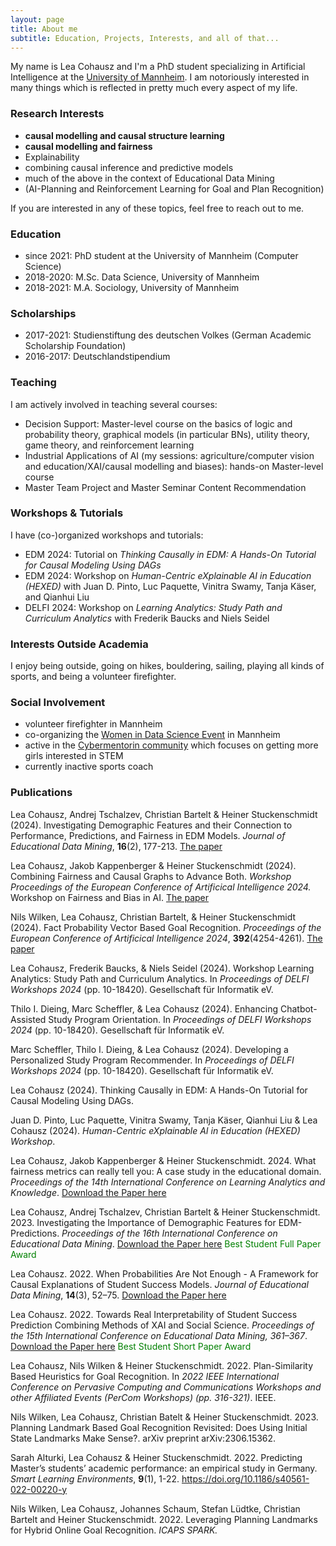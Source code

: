 ```yaml
---
layout: page
title: About me
subtitle: Education, Projects, Interests, and all of that...
---
```


My name is Lea Cohausz and I'm a PhD student specializing in Artificial Intelligence at the <a href="https://www.uni-mannheim.de/dws/people/researchers/phd-students/">University of Mannheim</a>. I am notoriously interested in many things which is reflected in pretty much every aspect of my life. 


### Research Interests

- **causal modelling and causal structure learning**
- **causal modelling and fairness**
- Explainability
- combining causal inference and predictive models
- much of the above in the context of Educational Data Mining
- (AI-Planning and Reinforcement Learning for Goal and Plan Recognition)

If you are interested in any of these topics, feel free to reach out to me.



### Education

- since 2021: PhD student at the University of Mannheim (Computer Science)
- 2018-2020: M.Sc. Data Science, University of Mannheim
- 2018-2021: M.A. Sociology, University of Mannheim



### Scholarships 

- 2017-2021: Studienstiftung des deutschen Volkes (German Academic Scholarship Foundation)
- 2016-2017: Deutschlandstipendium



### Teaching
I am actively involved in teaching several courses:
- Decision Support: Master-level course on the basics of logic and probability theory, graphical models (in particular BNs), utility theory, game theory, and reinforcement learning
- Industrial Applications of AI (my sessions: agriculture/computer vision and education/XAI/causal modelling and biases): hands-on Master-level course
- Master Team Project and Master Seminar Content Recommendation


### Workshops & Tutorials
I have (co-)organized workshops and tutorials:
- EDM 2024: Tutorial on *Thinking Causally in EDM: A Hands-On Tutorial for Causal Modeling Using DAGs*
- EDM 2024: Workshop on *Human-Centric eXplainable AI in Education (HEXED)* with Juan D. Pinto, Luc Paquette, Vinitra Swamy, Tanja Käser, and Qianhui Liu
- DELFI 2024: Workshop on *Learning Analytics: Study Path and Curriculum Analytics* with Frederik Baucks and Niels Seidel


### Interests Outside Academia

I enjoy being outside, going on hikes, bouldering, sailing, playing all kinds of sports, and being a volunteer firefighter.


### Social Involvement
- volunteer firefighter in Mannheim
- co-organizing the <a href="https://wuman.de/wids/">Women in Data Science Event</a> in Mannheim
- active in the <a href="https://www.cybermentorin.de/index.php/de/">Cybermentorin community</a> which focuses on getting more girls interested in STEM
- currently inactive sports coach


### Publications

Lea Cohausz, Andrej Tschalzev, Christian Bartelt & Heiner Stuckenschmidt (2024). Investigating Demographic Features and their Connection to Performance, Predictions, and Fairness in EDM Models. *Journal of Educational Data Mining*, **16**(2), 177-213. <a href="https://jedm.educationaldatamining.org/index.php/JEDM/article/view/718">The paper</a>

Lea Cohausz, Jakob Kappenberger & Heiner Stuckenschmidt (2024). Combining Fairness and Causal Graphs to Advance Both. *Workshop Proceedings of the European Conference of Artificical Intelligence 2024.* Workshop on Fairness and Bias in AI. <a href="https://ceur-ws.org/Vol-3808/paper3.pdf">The paper</a>

Nils Wilken, Lea Cohausz, Christian Bartelt, & Heiner Stuckenschmidt (2024). Fact Probability Vector Based Goal Recognition. *Proceedings of the European Conference of Artificical Intelligence 2024*, **392**(4254-4261). <a href="https://arxiv.org/pdf/2408.14224">The paper</a>

Lea Cohausz, Frederik Baucks, & Niels Seidel (2024). Workshop Learning Analytics: Study Path and Curriculum Analytics. In *Proceedings of DELFI Workshops 2024* (pp. 10-18420). Gesellschaft für Informatik eV.

Thilo I. Dieing, Marc Scheffler, & Lea Cohausz (2024). Enhancing Chatbot-Assisted Study Program Orientation. In *Proceedings of DELFI Workshops 2024* (pp. 10-18420). Gesellschaft für Informatik eV.

Marc Scheffler, Thilo I. Dieing, & Lea Cohausz (2024). Developing a Personalized Study Program Recommender. In *Proceedings of DELFI Workshops 2024* (pp. 10-18420). Gesellschaft für Informatik eV.

Lea Cohausz (2024). Thinking Causally in EDM: A Hands-On Tutorial for Causal Modeling Using DAGs.

Juan D. Pinto, Luc Paquette, Vinitra Swamy, Tanja Käser, Qianhui Liu & Lea Cohausz (2024). *Human-Centric eXplainable AI in Education (HEXED) Workshop*.

Lea Cohausz, Jakob Kappenberger & Heiner Stuckenschmidt. 2024. What fairness metrics can really tell you: A case study in the educational domain. *Proceedings of the 14th International Conference on Learning Analytics and Knowledge*. <a href="https://madoc.bib.uni-mannheim.de/66479/1/lak24-30.pdf">Download the Paper here</a> 

Lea Cohausz, Andrej Tschalzev, Christian Bartelt & Heiner Stuckenschmidt. 2023. Investigating the Importance of Demographic Features for EDM-Predictions. *Proceedings of the 16th International Conference on Educational Data Mining*. <a href="https://educationaldatamining.org/EDM2023/proceedings/2023.EDM-long-papers.11/2023.EDM-long-papers.11.pdf">Download the Paper here</a> 
<span style="color:green">Best Student Full Paper Award</span>

Lea Cohausz. 2022. When Probabilities Are Not Enough - A Framework for Causal Explanations of Student Success Models. *Journal of Educational Data Mining*, **14**(3), 52–75. <a href="https://zenodo.org/record/7304800">Download the Paper here</a>

Lea Cohausz. 2022. Towards Real Interpretability of Student Success Prediction Combining Methods of XAI and Social Science.
*Proceedings of the 15th International Conference on Educational Data Mining, 361–367*. <a href="https://doi.org/10.5281/zenodo.6853069">Download the Paper here</a> 
<span style="color:green">Best Student Short Paper Award</span>

Lea Cohausz, Nils Wilken & Heiner Stuckenschmidt. 2022. Plan-Similarity Based Heuristics for Goal Recognition. In *2022 IEEE International Conference on Pervasive Computing and Communications Workshops and other Affiliated Events (PerCom Workshops) (pp. 316-321)*. IEEE.

Nils Wilken, Lea Cohausz, Christian Batelt & Heiner Stuckenschmidt. 2023. Planning Landmark Based Goal Recognition Revisited: Does Using Initial State Landmarks Make Sense?. arXiv preprint arXiv:2306.15362.

Sarah Alturki, Lea Cohausz & Heiner Stuckenschmidt. 2022. Predicting Master’s students’ academic performance: an empirical study in Germany. *Smart Learning Environments*, **9**(1), 1-22. https://doi.org/10.1186/s40561-022-00220-y

Nils Wilken, Lea Cohausz, Johannes Schaum, Stefan Lüdtke, Christian Bartelt and Heiner Stuckenschmidt. 2022. Leveraging Planning Landmarks for Hybrid Online Goal Recognition. *ICAPS SPARK.*
